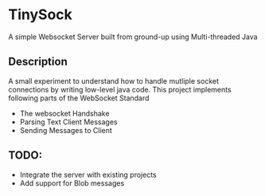 # TinySock

A simple Websocket Server built from ground-up using Multi-threaded Java

## Description

A small experiment to understand how to handle mutliple socket connections by writing low-level java code. This project implements following parts of the WebSocket Standard

* The websocket Handshake
* Parsing Text Client Messages
* Sending Messages to Client

## TODO:

* Integrate the server with existing projects
* Add support for Blob messages
